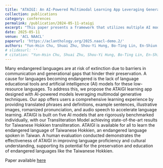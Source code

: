 ```yaml
---
title: "ATAIGI: An AI-Powered Multimodal Learning App Leveraging Generative Models for Low-Resource Taiwanese Hokkien"
collection: publications
category: conferences
permalink: /publication/2024-05-11-ataigi
excerpt: "This paper presents a framework that utilizes multiple AI models to preserve the endangered language of Taiwanese Hokkien"
date: 2025-05-11
venue: 'ACL NAACL'
paperurl: 'https://aclanthology.org/2025.naacl-demo.2/'
authors: "Yun-Hsin Chu, Shuai Zhu, Shou-Yi Hung, Bo-Ting Lin, En-Shiun Annie Lee, Richard Tzong-Han Tsai"
# slidesurl: ''
# citation: "Yun-Hsin Chu, Shuai Zhu, Shou-Yi Hung, Bo-Ting Lin, En-Shiun Annie Lee, and Richard Tzong-Han Tsai. 2025. ATAIGI: An AI-Powered Multimodal Learning App Leveraging Generative Models for Low-Resource Taiwanese Hokkien. In Proceedings of the 2025 Conference of the Nations of the Americas Chapter of the Association for Computational Linguistics: Human Language Technologies (System Demonstrations), pages 11–19, Albuquerque, New Mexico. Association for Computational Linguistics."
---
```


Many endangered languages are at risk of extinction due to barriers in communication and generational gaps that hinder their preservation. A cause for languages becoming endangered is the lack of language educational tools and artificial intelligence (AI) models for these low-resource languages. To address this, we propose the ATAIGI learning app designed with AI-powered models leveraging multimodal generative techniques. Our app offers users a comprehensive learning experience by providing translated phrases and definitions, example sentences, illustrative images, romanized pronunciation, and audio speech to accelerate language learning. ATAIGI is built on five AI models that are rigorously benchmarked individually, with our Transliteration Model achieving state-of-the-art results for Taiwanese Hokkien transliteration. ATAIGI is available for all to learn the endangered language of Taiwanese Hokkien, an endangered language spoken in Taiwan. A human evaluation conducted demonstrates the effectiveness of ATAIGI in improving language proficiency and cultural understanding, supporting its potential for the preservation and education of endangered languages like the Taiwanese Hokkien.

Paper available [here](https://aclanthology.org/2025.naacl-demo.2/)